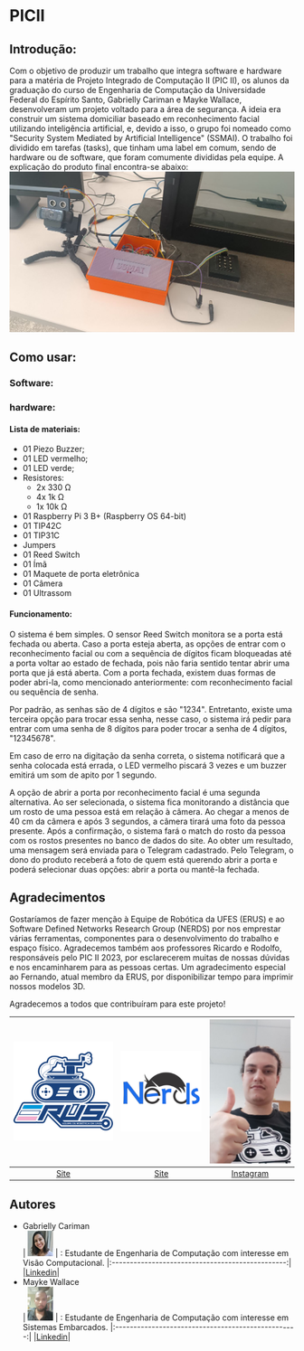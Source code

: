 # PICII

## Introdução:
Com o objetivo de produzir um trabalho que integra software e hardware para a matéria de Projeto Integrado de Computação II (PIC II), os alunos da graduação do curso de Engenharia de Computação da Universidade Federal do Espírito Santo, Gabrielly Cariman e Mayke Wallace, desenvolveram um projeto voltado para a área de segurança. A ideia era construir um sistema domiciliar baseado em reconhecimento facial utilizando inteligência artificial, e, devido a isso, o grupo foi nomeado como "Security System Mediated by Artificial Intelligence" (SSMAI). O trabalho foi dividido em tarefas (tasks), que tinham uma label em comum, sendo de hardware ou de software, que foram comumente divididas pela equipe. A explicação do produto final encontra-se abaixo:
[![SSMAI](img/photo_2023-07-21_09-23-27.jpg)](https://www.youtube.com/watch?v=Hd1foBAOOVI&t=1s)

## Como usar:
### **Software**:

### **hardware**:
#### Lista de materiais:

- 01 Piezo Buzzer;
- 01 LED vermelho;
- 01 LED verde;
- Resistores:
    - 2x 330 Ω
    - 4x 1k Ω
    - 1x 10k Ω
- 01 Raspberry Pi 3 B+ (Raspberry OS 64-bit)
- 01 TIP42C
- 01 TIP31C
- Jumpers
- 01 Reed Switch
- 01 Ímã
- 01 Maquete de porta eletrônica
- 01 Câmera
- 01 Ultrassom
 
#### Funcionamento:
O sistema é bem simples. O sensor Reed Switch monitora se a porta está fechada ou aberta. Caso a porta esteja aberta, as opções de entrar com o reconhecimento facial ou com a sequência de dígitos ficam bloqueadas até a porta voltar ao estado de fechada, pois não faria sentido tentar abrir uma porta que já está aberta. Com a porta fechada, existem duas formas de poder abri-la, como mencionado anteriormente: com reconhecimento facial ou sequência de senha.

Por padrão, as senhas são de 4 dígitos e são "1234". Entretanto, existe uma terceira opção para trocar essa senha, nesse caso, o sistema irá pedir para entrar com uma senha de 8 dígitos para poder trocar a senha de 4 dígitos, "12345678".

Em caso de erro na digitação da senha correta, o sistema notificará que a senha colocada está errada, o LED vermelho piscará 3 vezes e um buzzer emitirá um som de apito por 1 segundo.

A opção de abrir a porta por reconhecimento facial é uma segunda alternativa. Ao ser selecionada, o sistema fica monitorando a distância que um rosto de uma pessoa está em relação à câmera. Ao chegar a menos de 40 cm da câmera e após 3 segundos, a câmera tirará uma foto da pessoa presente. Após a confirmação, o sistema fará o match do rosto da pessoa com os rostos presentes no banco de dados do site. Ao obter um resultado, uma mensagem será enviada para o Telegram cadastrado. Pelo Telegram, o dono do produto receberá a foto de quem está querendo abrir a porta e poderá selecionar duas opções: abrir a porta ou mantê-la fechada.

## Agradecimentos
Gostaríamos de fazer menção à Equipe de Robótica da UFES (ERUS) e ao Software Defined Networks Research Group (NERDS) por nos emprestar várias ferramentas, componentes para o desenvolvimento do trabalho e espaço físico. Agradecemos também aos professores Ricardo e Rodolfo, responsáveis pelo PIC II 2023, por esclarecerem muitas de nossas dúvidas e nos encaminharem para as pessoas certas. Um agradecimento especial ao Fernando, atual membro da ERUS, por disponibilizar tempo para imprimir nossos modelos 3D.

Agradecemos a todos que contribuíram para este projeto!

| ![Foto 1](img/ERUS.png) | ![Foto 2](img/NERDs.jpg) | ![Foto 3](img/Fernando.jpg) |
|:-----------------------:|:-----------------------:|:-----------------------:|
|[Site](https://erus.ufes.br)|[Site](http://nerds.ufes.br) | [Instagram](https://instagram.com/print3r_decor?igshid=ZDc4ODBmNjlmNQ==)|


## Autores

- Gabrielly Cariman<br>
 |  <img src="img/gab.jpeg" width="45" height="45"> | : Estudante de Engenharia de Computação com interesse em Visão Computacional.
 |:------------------------------------------------:|
 |[Linkedin](https://www.linkedin.com/in/gabrielly-barcelos-cariman)|
- Mayke Wallace<br>
 |  <img src="img/Mayke.jpg" width="45" height="60">  | : Estudante de Engenharia de Computação com interesse em Sistemas Embarcados.
 |:--------------------------------------------------:|
 |[Linkedin](https://www.linkedin.com/in/mayke-wallace-silva-alves)|